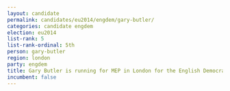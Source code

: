 ```yaml
---
layout: candidate
permalink: candidates/eu2014/engdem/gary-butler/
categories: candidate engdem
election: eu2014
list-rank: 5
list-rank-ordinal: 5th
person: gary-butler
region: london
party: engdem
title: Gary Butler is running for MEP in London for the English Democrats
incumbent: false
---
```

